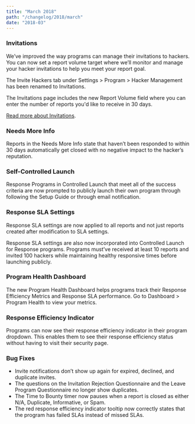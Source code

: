 ```yaml
---
title: "March 2018"
path: "/changelog/2018/march"
date: "2018-03"
---
```


### Invitations
We’ve improved the way programs can manage their invitations to hackers. You can now set a report volume target where we’ll monitor and manage your hacker invitations to help you meet your report goal.

The Invite Hackers tab under Settings > Program > Hacker Management has been renamed to Invitations.  

The Invitations page includes the new Report Volume field where you can enter the number of reports you'd like to receive in 30 days.

[Read more about Invitations](/hackers/invitations.html).

### Needs More Info
Reports in the Needs More Info state that haven’t been responded to within 30 days automatically get closed with no negative impact to the hacker’s reputation.

### Self-Controlled Launch
Response Programs in Controlled Launch that meet all of the success criteria are now prompted to publicly launch their own program through following the Setup Guide or through email notification.

### Response SLA Settings
Response SLA settings are now applied to all reports and not just reports created after modification to SLA settings.

Response SLA settings are also now incorporated into Controlled Launch for Response programs. Programs must’ve received at least 10 reports and invited 100 hackers while maintaining healthy responsive times before launching publicly.

### Program Health Dashboard
The new Program Health Dashboard helps programs track their Response Efficiency Metrics and Response SLA performance. Go to Dashboard > Program Health to view your metrics.

### Response Efficiency Indicator
Programs can now see their response efficiency indicator in their program dropdown. This enables them to see their response efficiency status without having to visit their security page.

### Bug Fixes
* Invite notifications don’t show up again for expired, declined, and duplicate invites.
* The questions on the Invitation Rejection Questionnaire and the Leave Program Questionnaire no longer show duplicates.
* The Time to Bounty timer now pauses when a report is closed as either N/A, Duplicate, Informative, or Spam.
* The red response efficiency indicator tooltip now correctly states that the program has failed SLAs instead of missed SLAs.

